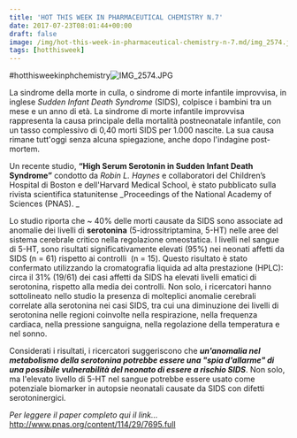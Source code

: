 ```yaml
---
title: 'HOT THIS WEEK IN PHARMACEUTICAL CHEMISTRY N.7'
date: 2017-07-23T08:01:44+00:00
draft: false
image: /img/hot-this-week-in-pharmaceutical-chemistry-n-7.md/img_2574.jpg
tags: [hotthisweek]
---
```


#hotthisweekinphchemistry![IMG_2574.JPG](/img/hot-this-week-in-pharmaceutical-chemistry-n-7.md/img_2574.jpg)

La sindrome della morte in culla, o sindrome di morte infantile improvvisa, in inglese _Sudden Infant Death Syndrome_ (SIDS), colpisce i bambini tra un mese e un anno di età. La sindrome di morte infantile improvvisa rappresenta la causa principale della mortalità postneonatale infantile, con un tasso complessivo di 0,40 morti SIDS per 1.000 nascite. La sua causa rimane tutt'oggi senza alcuna spiegazione, anche dopo l'indagine post-mortem.

Un recente studio, **“High Serum Serotonin in Sudden Infant Death Syndrome”** condotto da _Robin L. Haynes_ e collaboratori del Children’s Hospital di Boston e dell'Harvard Medical School, è stato pubblicato sulla rivista scientifica statunitense _Proceedings of the National Academy of Sciences (PNAS). _

Lo studio riporta che ~ 40% delle morti causate da SIDS sono associate ad anomalie dei livelli di **serotonina** (5-idrossitriptamina, 5-HT) nelle aree del sistema cerebrale critico nella regolazione omeostatica. I livelli nel sangue di 5-HT, sono risultati significativamente elevati (95%) nei neonati affetti da SIDS (n = 61) rispetto ai controlli  (n = 15). Questo risultato è stato confermato utilizzando la cromatografia liquida ad alta prestazione (HPLC): circa il 31% (19/61) dei casi affetti da SIDS ha elevati livelli ematici di serotonina, rispetto alla media dei controlli. Non solo, i ricercatori hanno sottolineato nello studio la presenza di molteplici anomalie cerebrali correlate alla serotonina nei casi SIDS, tra cui una diminuzione dei livelli di serotonina nelle regioni coinvolte nella respirazione, nella frequenza cardiaca, nella pressione sanguigna, nella regolazione della temperatura e nel sonno.

Considerati i risultati, i ricercatori suggeriscono che _**un'anomalia nel metabolismo della serotonina potrebbe essere una "spia d'allarme" di una possibile vulnerabilità del neonato di essere a rischio SIDS**_. Non solo, ma l'elevato livello di 5-HT nel sangue potrebbe essere usato come potenziale biomarker in autopsie neonatali causate da SIDS con difetti serotoninergici.

_Per leggere il paper completo qui il link…_ http://www.pnas.org/content/114/29/7695.full